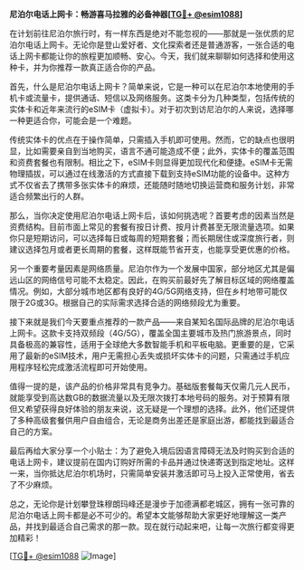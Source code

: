 **尼泊尔电话上网卡：畅游喜马拉雅的必备神器[[TG💪+ @esim1088](https://t.me/s/esim1088)]**

在计划前往尼泊尔旅行时，有一样东西是绝对不能忽视的——那就是一张优质的尼泊尔电话上网卡。无论你是登山爱好者、文化探索者还是普通游客，一张合适的电话上网卡都能让你的旅程更加顺畅、安心。今天，我们就来聊聊如何选择和使用这种卡，并为你推荐一款真正适合你的产品。

首先，什么是尼泊尔电话上网卡？简单来说，它是一种可以在尼泊尔本地使用的手机卡或流量卡，提供通话、短信以及网络服务。这类卡分为几种类型，包括传统的实体卡和近年来流行的eSIM卡（虚拟卡）。对于初次到访尼泊尔的人来说，选择哪一种更适合你，可能会是一个难题。

传统实体卡的优点在于操作简单，只需插入手机即可使用。然而，它的缺点也很明显，比如需要亲自到当地购买，语言不通可能造成不便；此外，实体卡的覆盖范围和资费套餐也有限制。相比之下，eSIM卡则显得更加现代化和便捷。eSIM卡无需物理插拔，可以通过在线激活的方式直接下载到支持eSIM功能的设备中。这种方式不仅省去了携带多张实体卡的麻烦，还能随时随地切换运营商和服务计划，非常适合频繁出行的人群。

那么，当你决定使用尼泊尔电话上网卡后，该如何挑选呢？首要考虑的因素当然是资费结构。目前市面上常见的套餐有按日计费、按月计费甚至无限流量选项。如果你只是短期访问，可以选择每日或每周的短期套餐；而长期居住或深度旅行者，则建议选择包月或者更长周期的套餐，这样既能节省开支，也能享受更优惠的价格。

另一个重要考量因素是网络质量。尼泊尔作为一个发展中国家，部分地区尤其是偏远山区的网络信号可能不太稳定。因此，在购买前最好先了解目标区域的网络覆盖情况。例如，大部分城市地区都有良好的4G/5G网络支持，但在乡村地带可能仅限于2G或3G。根据自己的实际需求选择合适的网络频段尤为重要。

接下来就是我们今天要重点推荐的一款产品——来自某知名国际品牌的尼泊尔电话上网卡。这款卡支持双频段（4G/5G），覆盖全国主要城市及热门旅游景点，同时具备极高的兼容性，适用于全球绝大多数智能手机和平板电脑。更重要的是，它采用了最新的eSIM技术，用户无需担心丢失或损坏实体卡的问题，只需通过手机应用程序轻松完成激活流程即可开始使用。

值得一提的是，该产品的价格非常具有竞争力。基础版套餐每天仅需几元人民币，就能享受到高达数GB的数据流量以及无限次拨打本地号码的服务。对于预算有限但又希望获得良好体验的朋友来说，这无疑是一个理想的选择。此外，他们还提供了多种高级套餐供用户自由组合，无论是商务出差还是家庭出游，都能找到最适合自己的方案。

最后再给大家分享一个小贴士：为了避免入境后因语言障碍无法及时购买到合适的电话上网卡，建议提前在国内订购好所需的卡品并通过快递寄送到指定地址。这样一来，当你抵达尼泊尔机场时，只需简单安装并激活即可马上投入正常使用，省去了不少麻烦。

总之，无论你是计划攀登珠穆朗玛峰还是漫步于加德满都老城区，拥有一张可靠的尼泊尔电话上网卡都是必不可少的。希望本文能够帮助大家更好地理解这一类产品，并找到最适合自己需求的那一款。现在就行动起来吧，让每一次旅行都变得更加精彩！

[[TG💪+ @esim1088](https://t.me/s/esim1088) ![Image](https://i.postimg.cc/4NQfJmqS/Snipaste-2025-05-13-00-14-12.png)]